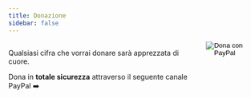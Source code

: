 ```yaml
---
title: Donazione
sidebar: false
---
```


<div class="hero-body">
  <div class="container">
    <div class="columns">
      <div class="column is-6">
        <p>Qualsiasi cifra che vorrai donare sarà apprezzata di cuore.</p>
        <p>Dona in <strong>totale sicurezza</strong> attraverso il seguente canale PayPal ➡️</p>
        </div>
        <div class="column is-5">
        <form action="https://www.paypal.com/cgi-bin/webscr" method="post" target="_top">
          <input type="hidden" name="cmd" value="_s-xclick" />
          <input type="hidden" name="hosted_button_id" value="HNQNPPKLNGL9N" />
          <input type="image" src="https://www.paypalobjects.com/en_US/IT/i/btn/btn_donateCC_LG.gif" border="0" name="submit" title="PayPal - La più sicura e veloce soluzione per pagare online!" alt="Dona con PayPal" />
          <img alt="" border="0" src="https://www.paypal.com/en_IT/i/scr/pixel.gif" width="1" height="1" />
        </form>
      </div>
    </div>
  </div>
</div>
